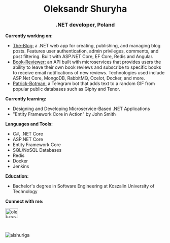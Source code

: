
<h1 align="center">Oleksandr Shuryha</h1>  
<h3 align="center">.NET developer, Poland</h3>  
  
**Currently working on:**<br>
- [The-Blog:](https://github.com/alshuriga/the-blog) a .NET web app for creating, publishing, and managing blog posts. Features user authentication, admin privileges, comments, and post filtering. Built with ASP.NET Core, EF Core, Redis and Angular.
- [Book-Reviewer:](https://github.com/alshuriga/book-reviewer) an API built with microservices that provides users the ability to leave their own book reviews and subscribe to specific books to receive email notifications of new reviews. Technologies used include ASP.Net Core, MongoDB, RabbitMQ, Ocelot, Docker, and more.
- [Patrick-Botman:](https://github.com/alshuriga/patrick-botman) a Telegram bot that adds text to a random GIF from popular public databases such as Giphy and Tenor.

**Currently learning:**
- Designing and Developing Microservice-Based .NET Applications
- "Entity Framework Core in Action" by John Smith
  
**Languages and Tools:** 

- C#, .NET Core
- ASP.NET Core
- Entity Framework Core
- SQL/NoSQL Databases
- Redis
- Docker
- Jenkins

**Education:**
- Bachelor's degree in Software Engineering at Koszalin University of Technology

**Connect with me:**
<p align="left">  
<a href="https://linkedin.com/in/oleksandr-shuryha" target="blank"><img align="center" src="https://raw.githubusercontent.com/rahuldkjain/github-profile-readme-generator/master/src/images/icons/Social/linked-in-alt.svg" alt="oleksandr-shuryha" height="30" width="40" /></a>  
</p>  

<br>
<p align="left"> <img src="https://komarev.com/ghpvc/?username=alshuriga&label=Profile%20views&color=0e75b6&style=flat" alt="alshuriga" /> </p>  
